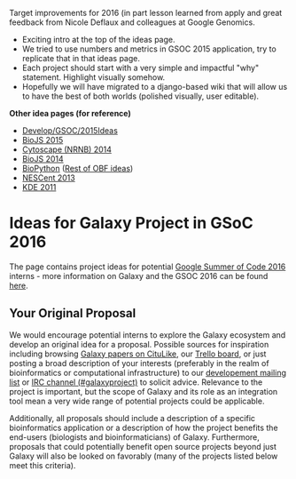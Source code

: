 ---
---
Target improvements for 2016 (in part lesson learned from apply and great feedback from Nicole Deflaux and colleagues at Google Genomics.

* Exciting intro at the top of the ideas page.
* We tried to use numbers and metrics in GSOC 2015 application, try to replicate that in that ideas page.
* Each project should start with a very simple and impactful "why" statement. Highlight visually somehow.
* Hopefully we will have migrated to a django-based wiki that will allow us to have the best of both worlds (polished visually, user editable).

**Other idea pages (for reference)**

* [Develop/GSOC/2015Ideas](/src/develop/gsoc/2015-ideas/index.md)
* [BioJS 2015](http://biojs.net/gsoc/2015/#project-ideas)
* [Cytoscape (NRNB) 2014](http://nrnb.org/gsoc.html#ideas-tab)
* [BioJS 2014](https://rostlab.org/services/biojs/gsoc.html)
* [BioPython](http://biopython.org/wiki/Google_Summer_of_Code) ([Rest of OBF ideas](http://www.open-bio.org/wiki/Google_Summer_of_Code))
* [NESCent 2013](http://informatics.nescent.org/wiki/Phyloinformatics_Summer_of_Code_2013)
* [KDE 2011](https://community.kde.org/GSoC/2011/Ideas)

# Ideas for Galaxy Project in GSoC 2016

The page contains project ideas for potential [Google Summer of Code 2016](https://developers.google.com/open-source/soc) interns - more information on Galaxy and the GSOC 2016 can be found [here](/src/develop/gsoc/2016/index.md).



## Your Original Proposal

We would encourage potential interns to explore the Galaxy ecosystem and develop an original idea for a proposal. Possible sources for inspiration including browsing [Galaxy papers on CituLike](http://www.citeulike.org/group/16008/order/to_read,desc,), our [Trello board](https://trello.com/b/75c1kASa/galaxy-development), or just posting a broad description of your interests (preferably in the realm of bioinformatics or computational infrastructure) to our [developement mailing list](http://dev.list.galaxyproject.org/) or [IRC channel (#galaxyproject)](/src/get-involved/index.md#irc_channel) to solicit advice. Relevance to the project is important, but the scope of Galaxy and its role as an integration tool mean a very wide range of potential projects could be applicable.

Additionally, all proposals should include a description of a specific bioinformatics application or a description of how the project benefits the end-users (biologists and bioinformaticians) of Galaxy. Furthermore, proposals that could potentially benefit open source projects beyond just Galaxy will also be looked on favorably (many of the projects listed below meet this criteria).
